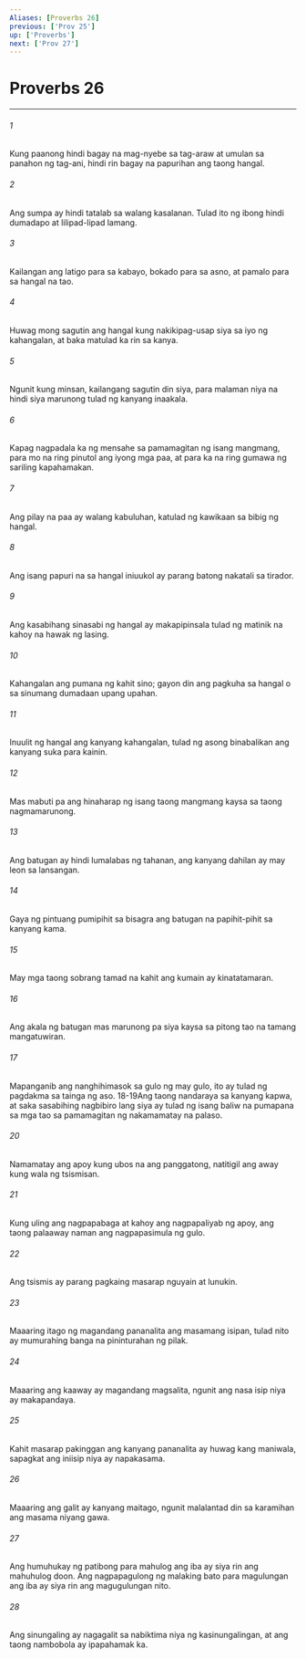 ```yaml
---
Aliases: [Proverbs 26]
previous: ['Prov 25']
up: ['Proverbs']
next: ['Prov 27']
---
```

# Proverbs 26

***


###### 1 


Kung paanong hindi bagay na mag-nyebe sa tag-araw at umulan sa panahon ng tag-ani, hindi rin bagay na papurihan ang taong hangal. 


###### 2 


Ang sumpa ay hindi tatalab sa walang kasalanan. Tulad ito ng ibong hindi dumadapo at lilipad-lipad lamang. 


###### 3 


Kailangan ang latigo para sa kabayo, bokado para sa asno, at pamalo para sa hangal na tao. 


###### 4 


Huwag mong sagutin ang hangal kung nakikipag-usap siya sa iyo ng kahangalan, at baka matulad ka rin sa kanya. 


###### 5 


Ngunit kung minsan, kailangang sagutin din siya, para malaman niya na hindi siya marunong tulad ng kanyang inaakala. 


###### 6 


Kapag nagpadala ka ng mensahe sa pamamagitan ng isang mangmang, para mo na ring pinutol ang iyong mga paa, at para ka na ring gumawa ng sariling kapahamakan. 


###### 7 


Ang pilay na paa ay walang kabuluhan, katulad ng kawikaan sa bibig ng hangal. 


###### 8 


Ang isang papuri na sa hangal iniuukol ay parang batong nakatali sa tirador. 


###### 9 


Ang kasabihang sinasabi ng hangal ay makapipinsala tulad ng matinik na kahoy na hawak ng lasing. 


###### 10 


Kahangalan ang pumana ng kahit sino; gayon din ang pagkuha sa hangal o sa sinumang dumadaan upang upahan. 


###### 11 


Inuulit ng hangal ang kanyang kahangalan, tulad ng asong binabalikan ang kanyang suka para kainin. 


###### 12 


Mas mabuti pa ang hinaharap ng isang taong mangmang kaysa sa taong nagmamarunong. 


###### 13 


Ang batugan ay hindi lumalabas ng tahanan, ang kanyang dahilan ay may leon sa lansangan. 


###### 14 


Gaya ng pintuang pumipihit sa bisagra ang batugan na papihit-pihit sa kanyang kama. 


###### 15 


May mga taong sobrang tamad na kahit ang kumain ay kinatatamaran. 


###### 16 


Ang akala ng batugan mas marunong pa siya kaysa sa pitong tao na tamang mangatuwiran. 


###### 17 


Mapanganib ang nanghihimasok sa gulo ng may gulo, ito ay tulad ng pagdakma sa tainga ng aso. 18-19Ang taong nandaraya sa kanyang kapwa, at saka sasabihing nagbibiro lang siya ay tulad ng isang baliw na pumapana sa mga tao sa pamamagitan ng nakamamatay na palaso. 


###### 20 


Namamatay ang apoy kung ubos na ang panggatong, natitigil ang away kung wala ng tsismisan. 


###### 21 


Kung uling ang nagpapabaga at kahoy ang nagpapaliyab ng apoy, ang taong palaaway naman ang nagpapasimula ng gulo. 


###### 22 


Ang tsismis ay parang pagkaing masarap nguyain at lunukin. 


###### 23 


Maaaring itago ng magandang pananalita ang masamang isipan, tulad nito ay mumurahing banga na pininturahan ng pilak. 


###### 24 


Maaaring ang kaaway ay magandang magsalita, ngunit ang nasa isip niya ay makapandaya. 


###### 25 


Kahit masarap pakinggan ang kanyang pananalita ay huwag kang maniwala, sapagkat ang iniisip niya ay napakasama. 


###### 26 


Maaaring ang galit ay kanyang maitago, ngunit malalantad din sa karamihan ang masama niyang gawa. 


###### 27 


Ang humuhukay ng patibong para mahulog ang iba ay siya rin ang mahuhulog doon. Ang nagpapagulong ng malaking bato para magulungan ang iba ay siya rin ang magugulungan nito. 


###### 28 


Ang sinungaling ay nagagalit sa nabiktima niya ng kasinungalingan, at ang taong nambobola ay ipapahamak ka.
